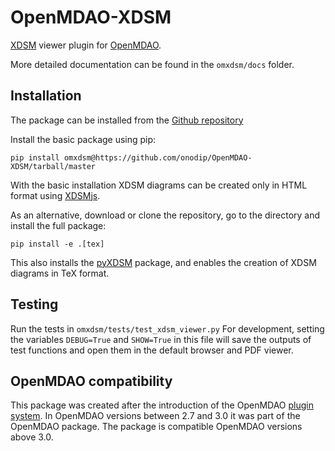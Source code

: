 # OpenMDAO-XDSM
[XDSM][0] viewer plugin for [OpenMDAO][5].

More detailed documentation can be found in the `omxdsm/docs` folder.

## Installation

The package can be installed from the [Github repository][1]

Install the basic package using pip:

    pip install omxdsm@https://github.com/onodip/OpenMDAO-XDSM/tarball/master

With the basic installation XDSM diagrams can be created only in HTML format using 
[XDSMjs][2].

As an alternative, download or clone the repository, go to the directory and install the full package:

    pip install -e .[tex]
    
This also installs the [pyXDSM][3] package, and enables the creation of XDSM diagrams in TeX format.

## Testing
Run the tests in `omxdsm/tests/test_xdsm_viewer.py`
For development, setting the variables `DEBUG=True` and `SHOW=True` in this file will save the outputs of test 
functions and open them in the default browser and PDF viewer.

## OpenMDAO compatibility
This package was created after the introduction of the OpenMDAO [plugin system][4]. In OpenMDAO versions between 
2.7 and 3.0 it was part of the OpenMDAO package. The package is compatible  OpenMDAO versions above 3.0. 

[0]: http://mdolab.engin.umich.edu/content/xdsm-overview
[1]: https://github.com/onodip/OpenMDAO-XDSM
[2]: https://github.com/OneraHub/XDSMjs
[3]: https://github.com/mdolab/pyXDSM
[4]: http://openmdao.org/twodocs/versions/3.0.0/features/experimental/plugins.html
[5]: https://openmdao.org/